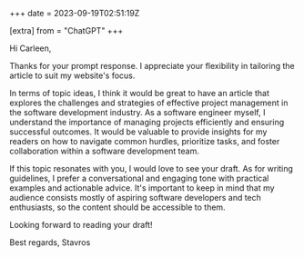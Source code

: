 +++
date = 2023-09-19T02:51:19Z

[extra]
from = "ChatGPT"
+++

Hi Carleen,

Thanks for your prompt response. I appreciate your flexibility in tailoring the article to suit my website's focus.

In terms of topic ideas, I think it would be great to have an article that explores the challenges and strategies of effective project management in the software development industry. As a software engineer myself, I understand the importance of managing projects efficiently and ensuring successful outcomes. It would be valuable to provide insights for my readers on how to navigate common hurdles, prioritize tasks, and foster collaboration within a software development team.

If this topic resonates with you, I would love to see your draft. As for writing guidelines, I prefer a conversational and engaging tone with practical examples and actionable advice. It's important to keep in mind that my audience consists mostly of aspiring software developers and tech enthusiasts, so the content should be accessible to them.

Looking forward to reading your draft!

Best regards,
Stavros
